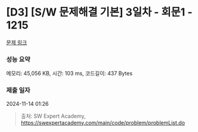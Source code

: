 # [D3] [S/W 문제해결 기본] 3일차 - 회문1 - 1215 

[문제 링크](https://swexpertacademy.com/main/code/problem/problemDetail.do?contestProbId=AV14QpAaAAwCFAYi) 

### 성능 요약

메모리: 45,056 KB, 시간: 103 ms, 코드길이: 437 Bytes

### 제출 일자

2024-11-14 01:26



> 출처: SW Expert Academy, https://swexpertacademy.com/main/code/problem/problemList.do